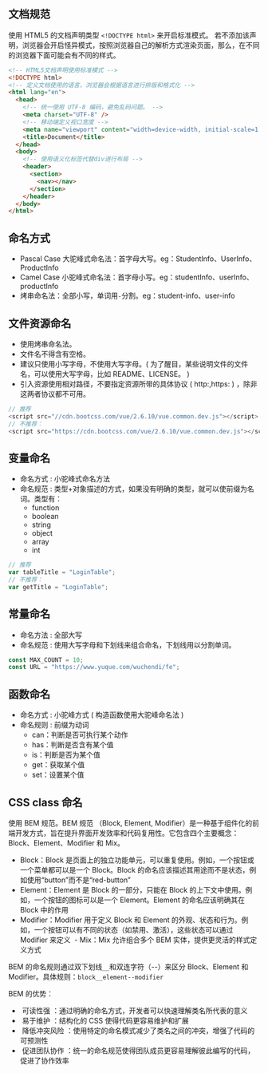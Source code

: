 ## 文档规范

使用 HTML5 的文档声明类型 `<!DOCTYPE html>` 来开启标准模式。
若不添加该声明，浏览器会开启怪异模式，按照浏览器自己的解析方式渲染页面，那么，在不同的浏览器下面可能会有不同的样式。

```html
<!-- HTML5文档声明使用标准模式 -->
<!DOCTYPE html>
<!-- 定义文档使用的语言，浏览器会根据语言进行排版和格式化 -->
<html lang="en">
  <head>
    <!-- 统一使用 UTF-8 编码，避免乱码问题。 -->
    <meta charset="UTF-8" />
    <!-- 移动端定义视口宽度 -->
    <meta name="viewport" content="width=device-width, initial-scale=1.0" />
    <title>Document</title>
  </head>
  <body>
    <!-- 使用语义化标签代替div进行布局 -->
    <header>
      <section>
        <nav></nav>
      </section>
    </header>
  </body>
</html>
```

## 命名方式

- Pascal Case 大驼峰式命名法：首字母大写。eg：StudentInfo、UserInfo、ProductInfo
- Camel Case 小驼峰式命名法：首字母小写。eg：studentInfo、userInfo、productInfo
- 烤串命名法：全部小写，单词用`-`分割。eg：student-info、user-info

## 文件资源命名

- 使用烤串命名法。
- 文件名不得含有空格。
- 建议只使用小写字母，不使用大写字母。( 为了醒目，某些说明文件的文件名，可以使用大写字母，比如 README、LICENSE。 )
- 引入资源使用相对路径，不要指定资源所带的具体协议 ( http:,https: ) ，除非这两者协议都不可用。

```js
// 推荐
<script src="//cdn.bootcss.com/vue/2.6.10/vue.common.dev.js"></script>
// 不推荐：
<script src="https://cdn.bootcss.com/vue/2.6.10/vue.common.dev.js"></script>
```

## 变量命名

- 命名方式 : 小驼峰式命名方法
- 命名规范 : 类型+对象描述的方式，如果没有明确的类型，就可以使前缀为名词。类型有：
  - function
  - boolean
  - string
  - object
  - array
  - int

```js
// 推荐
var tableTitle = "LoginTable";
// 不推荐：
var getTitle = "LoginTable";
```

## 常量命名

- 命名方法 : 全部大写
- 命名规范 : 使用大写字母和下划线来组合命名，下划线用以分割单词。

```js
const MAX_COUNT = 10;
const URL = "https://www.yuque.com/wuchendi/fe";
```

## 函数命名

- 命名方式 : 小驼峰方式 ( 构造函数使用大驼峰命名法 )
- 命名规则 : 前缀为动词
  - can：判断是否可执行某个动作
  - has：判断是否含有某个值
  - is：判断是否为某个值
  - get：获取某个值
  - set：设置某个值

## CSS class 命名

使用 BEM 规范。‌BEM 规范 ‌（Block, Element, Modifier）是一种基于组件化的前端开发方式，旨在提升界面开发效率和代码复用性。它包含四个主要概念：Block、Element、Modifier 和 Mix。

- ‌Block‌：Block 是页面上的独立功能单元，可以重复使用。例如，一个按钮或一个菜单都可以是一个 Block。Block 的命名应该描述其用途而不是状态，例如使用“button”而不是“red-button”‌
- ‌Element‌：Element 是 Block 的一部分，只能在 Block 的上下文中使用。例如，一个按钮的图标可以是一个 Element。Element 的命名应该明确其在 Block 中的作用 ‌
- ‌Modifier‌：Modifier 用于定义 Block 和 Element 的外观、状态和行为。例如，一个按钮可以有不同的状态（如禁用、激活），这些状态可以通过 Modifier 来定义 ‌
  ‌- Mix‌：Mix 允许组合多个 BEM 实体，提供更灵活的样式定义方式 ‌

BEM 的命名规则通过双下划线`__`和双连字符（--）来区分 Block、Element 和 Modifier。具体规则：`block__element--modifier‌`

BEM 的优势：

- ‌ 可读性强 ‌：通过明确的命名方式，开发者可以快速理解类名所代表的意义 ‌
- ‌ 易于维护 ‌：结构化的 CSS 使得代码更容易维护和扩展 ‌
- ‌ 降低冲突风险 ‌：使用特定的命名模式减少了类名之间的冲突，增强了代码的可预测性 ‌
- ‌ 促进团队协作 ‌：统一的命名规范使得团队成员更容易理解彼此编写的代码，促进了协作效率 ‌
